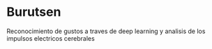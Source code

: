 # Burutsen
Reconocimiento de gustos a traves de deep learning y analisis de los impulsos electricos cerebrales
